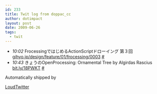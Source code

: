 ```yaml
---
id: 233
title: Twit log from doppac_cc
author: dotimpact
layout: post
date: 2009-06-26
tags:
  - twit
---
```

<ul class="loudtwitter">
  <li>
    <em>10:02</em> FrocessingではじめるActionScriptドローイング 第３回 <a href="http://gihyo.jp/design/feature/01/frocessing/0003">gihyo.jp/design/feature/01/frocessing/0003</a> <a href="http://twitter.com/doppac_cc/statuses/2319188698">#</a>
  </li>
  <li>
    <em>10:43</em> きょうのOpenProcessing: Ornamental Tree by Algirdas Rascius <a href="http://bit.ly/18PWKT">bit.ly/18PWKT</a> <a href="http://twitter.com/doppac_cc/statuses/2319691567">#</a>
  </li>
</ul>Automatically shipped by 

[LoudTwitter][1]

 [1]: http://www.loudtwitter.com
